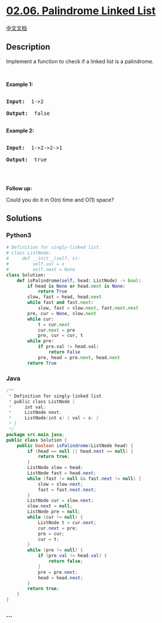 # [02.06. Palindrome Linked List](https://leetcode-cn.com/problems/palindrome-linked-list-lcci)

[中文文档](/lcci/02.06.Palindrome%20Linked%20List/README.md)

## Description

<p>Implement a function to check if a linked list is a palindrome.</p>

<p>&nbsp;</p>

<p><strong>Example 1: </strong></p>

<pre>

<strong>Input:  </strong>1-&gt;2

<strong>Output: </strong> false 

</pre>

<p><strong>Example 2: </strong></p>

<pre>

<strong>Input:  </strong>1-&gt;2-&gt;2-&gt;1

<strong>Output: </strong> true 

</pre>

<p>&nbsp;</p>

<p><b>Follow up:</b><br />

Could you do it in O(n) time and O(1) space?</p>

## Solutions

<!-- tabs:start -->

### **Python3**

```python
# Definition for singly-linked list.
# class ListNode:
#     def __init__(self, x):
#         self.val = x
#         self.next = None
class Solution:
    def isPalindrome(self, head: ListNode) -> bool:
        if head is None or head.next is None:
            return True
        slow, fast = head, head.next
        while fast and fast.next:
            slow, fast = slow.next, fast.next.next
        pre, cur = None, slow.next
        while cur:
            t = cur.next
            cur.next = pre
            pre, cur = cur, t
        while pre:
            if pre.val != head.val:
                return False
            pre, head = pre.next, head.next
        return True
```

### **Java**

```java
/**
 * Definition for singly-linked list.
 * public class ListNode {
 *     int val;
 *     ListNode next;
 *     ListNode(int x) { val = x; }
 * }
 */
package src.main.java;
public class Solution {
    public boolean isPalindrome(ListNode head) {
        if (head == null || head.next == null) {
            return true;
        }
        ListNode slow = head;
        ListNode fast = head.next;
        while (fast != null && fast.next != null) {
            slow = slow.next;
            fast = fast.next.next;
        }
        ListNode cur = slow.next;
        slow.next = null;
        ListNode pre = null;
        while (cur != null) {
            ListNode t = cur.next;
            cur.next = pre;
            pre = cur;
            cur = t;
        }
        while (pre != null) {
            if (pre.val != head.val) {
                return false;
            }
            pre = pre.next;
            head = head.next;
        }
        return true;
    }
}
```

### **...**

```

```

<!-- tabs:end -->

